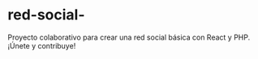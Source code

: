 # red-social-
Proyecto colaborativo para crear una red social básica con React y PHP. ¡Únete y contribuye!
